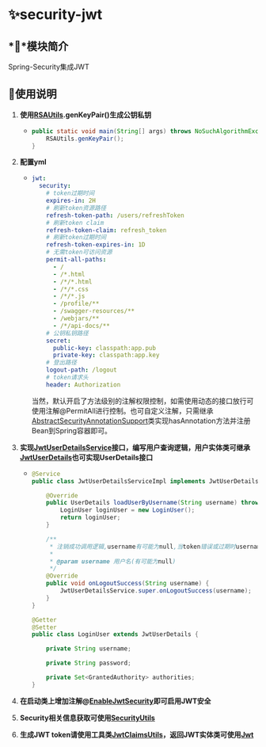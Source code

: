 # ✨security-jwt

## *💎*模块简介

Spring-Security集成JWT

## 💫使用说明

1. **使用[RSAUtils](..%2Fsecurity-core%2Fsrc%2Fmain%2Fjava%2Forg%2Fsunshine%2Fsecurity%2Fcore%2Futil%2FRSAUtils.java).genKeyPair()生成公钥私钥**

   - ```java
     public static void main(String[] args) throws NoSuchAlgorithmException {
         RSAUtils.genKeyPair();
     }
     ```

2. **配置yml**

   - ```yaml
     jwt:
       security:
         # token过期时间
         expires-in: 2H
         # 刷新token资源路径
         refresh-token-path: /users/refreshToken
         # 刷新token claim
         refresh-token-claim: refresh_token
         # 刷新token过期时间
         refresh-token-expires-in: 1D
         # 无需token可访问资源
         permit-all-paths:
           - /
           - /*.html
           - /*/*.html
           - /*/*.css
           - /*/*.js
           - /profile/**
           - /swagger-resources/**
           - /webjars/**
           - /*/api-docs/**
         # 公钥私钥路径
         secret:
           public-key: classpath:app.pub
           private-key: classpath:app.key
         # 登出路径
         logout-path: /logout
         # token请求头
         header: Authorization
     ```
     当然，默认开启了方法级别的注解权限控制，如需使用动态的接口放行可使用注解@PermitAll进行控制。也可自定义注解，只需继承[AbstractSecurityAnnotationSupport](..%2Fsecurity-core%2Fsrc%2Fmain%2Fjava%2Forg%2Fsunshine%2Fsecurity%2Fcore%2Fsupport%2FAbstractSecurityAnnotationSupport.java)类实现hasAnnotation方法并注册Bean到Spring容器即可。

3. **实现[JwtUserDetailsService](src%2Fmain%2Fjava%2Forg%2Fsunshine%2Fsecurity%2Fjwt%2Fuserdetails%2FJwtUserDetailsService.java)接口，编写用户查询逻辑，用户实体类可继承[JwtUserDetails](src%2Fmain%2Fjava%2Forg%2Fsunshine%2Fsecurity%2Fjwt%2Fuserdetails%2FJwtUserDetails.java)也可实现UserDetails接口**

   - ```java
     @Service
     public class JwtUserDetailsServiceImpl implements JwtUserDetailsService {
     
         @Override
         public UserDetails loadUserByUsername(String username) throws UsernameNotFoundException {
             LoginUser loginUser = new LoginUser();
             return loginUser;
         }
     
         /**
          * 注销成功调用逻辑,username有可能为null,当token错误或过期时username为null
          *
          * @param username 用户名(有可能为null)
          */
         @Override
         public void onLogoutSuccess(String username) {
             JwtUserDetailsService.super.onLogoutSuccess(username);
         }
     }
     
     @Getter
     @Setter
     public class LoginUser extends JwtUserDetails {
     
         private String username;
     
         private String password;
     
         private Set<GrantedAuthority> authorities;
     }
     ```

4. **在启动类上增加注解@[EnableJwtSecurity](src%2Fmain%2Fjava%2Forg%2Fsunshine%2Fsecurity%2Fjwt%2FEnableJwtSecurity.java)即可启用JWT安全**

5. **Security相关信息获取可使用[SecurityUtils](..%2Fsecurity-core%2Fsrc%2Fmain%2Fjava%2Forg%2Fsunshine%2Fsecurity%2Fcore%2Futil%2FSecurityUtils.java)**

6. **生成JWT token请使用工具类[JwtClaimsUtils](src%2Fmain%2Fjava%2Forg%2Fsunshine%2Fsecurity%2Fjwt%2Futil%2FJwtClaimsUtils.java)，返回JWT实体类可使用[Jwt](src%2Fmain%2Fjava%2Forg%2Fsunshine%2Fsecurity%2Fjwt%2FJwt.java)**
